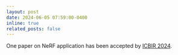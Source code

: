 ```yaml
---
layout: post
date: 2024-06-05 07:59:00-0400
inline: true
related_posts: false
---
```


One paper on NeRF application has been accepted by [ICBIR 2024](http://www.icbir.org/).

